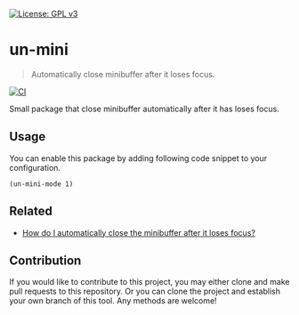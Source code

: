 [![License: GPL v3](https://img.shields.io/badge/License-GPL%20v3-blue.svg)](https://www.gnu.org/licenses/gpl-3.0)

# un-mini
> Automatically close minibuffer after it loses focus.

[![CI](https://github.com/jcs-elpa/un-mini/actions/workflows/test.yml/badge.svg)](https://github.com/jcs-elpa/un-mini/actions/workflows/test.yml)

Small package that close minibuffer automatically after it has loses focus.

## Usage

You can enable this package by adding following code snippet to your configuration.

```
(un-mini-mode 1)
```

## Related

* [How do I automatically close the minibuffer after it loses focus?](https://www.reddit.com/r/emacs/comments/4d8gvt/how_do_i_automatically_close_the_minibuffer_after/)

## Contribution

If you would like to contribute to this project, you may either
clone and make pull requests to this repository. Or you can
clone the project and establish your own branch of this tool.
Any methods are welcome!
